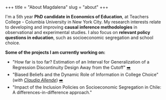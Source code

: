 +++
title = "About Magdalena"
slug = "about"
+++

I'm a 5th year **PhD candidate in Economics of Education**, at Teachers College - Columbia University in New York City. My research interests relate to developing and improving **causal inference methodologies** in observational and experimental studies. I also focus on **relevant policy questions in education**, such as socioeconomic segregation and school choice.


**Some of the projects I am currently working on:**

* "How far is too far? Estimation of an Interval for Generalization of a Regression Discontinuity Design Away from the Cutoff" [:arrow_right:](https://www.magdalenabennett.com/abstracts/#grd/)
* "Biased Beliefs and the Dynamic Role of Information in College Choice" (*with [Claudia Allende](https://www.claudiaallendesc.com/)*) [:arrow_right:](https://www.magdalenabennett.com/abstracts/#chile-rct/)
* "Impact of the Inclusion Policies on Socioeconomic Segregation in Chile: A differences-in-difference approach."
